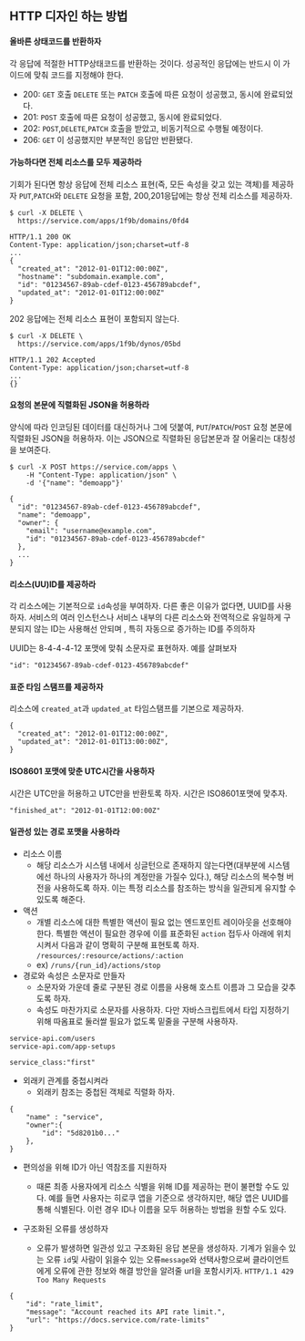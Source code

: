 ## HTTP 디자인 하는 방법

#### 올바른 상태코드를 반환하자
각 응답에 적절한 HTTP상태코드를 반환하는 것이다. 성공적인 응답에는 반드시 이 가이드에 맞춰 코드를 지정해야 한다.
- 200: `GET` 호출 `DELETE` 또는 `PATCH` 호출에 따른 요청이 성공했고, 동시에 완료되었다.
- 201: `POST` 호출에 따른 요청이 성공했고, 동시에 완료되었다.
- 202: `POST`,`DELETE`,`PATCH` 호출을 받았고, 비동기적으로 수행될 예정이다.
- 206: `GET` 이 성공했지만 부분적인 응답만 반환됐다.

#### 가능하다면 전체 리소스를 모두 제공하라

기회가 된다면 항상 응답에 전체 리소스 표현(즉, 모든 속성을 갖고 있는 객체)를 제공하자 `PUT`,`PATCH`와 `DELETE` 요청을 포함, 200,201응답에는 항상
전체 리소스를 제공하자.

```
$ curl -X DELETE \  
  https://service.com/apps/1f9b/domains/0fd4

HTTP/1.1 200 OK
Content-Type: application/json;charset=utf-8
...
{
  "created_at": "2012-01-01T12:00:00Z",
  "hostname": "subdomain.example.com",
  "id": "01234567-89ab-cdef-0123-456789abcdef",
  "updated_at": "2012-01-01T12:00:00Z"
}
```

202 응답에는 전체 리소스 표현이 포함되지 않는다.
```
$ curl -X DELETE \  
  https://service.com/apps/1f9b/dynos/05bd

HTTP/1.1 202 Accepted
Content-Type: application/json;charset=utf-8
...
{}
```

#### 요청의 본문에 직렬화된 JSON을 허용하라
양식에 따라 인코딩된 데이터를 대신하거나 그에 덧붙여, `PUT`/`PATCH`/`POST` 요청 본문에 직렬화된 JSON을 허용하자. 이는 JSON으로
직렬화된 응답본문과 잘 어울리는 대칭성을 보여준다.

```
$ curl -X POST https://service.com/apps \
    -H "Content-Type: application/json" \
    -d '{"name": "demoapp"}'

{
  "id": "01234567-89ab-cdef-0123-456789abcdef",
  "name": "demoapp",
  "owner": {
    "email": "username@example.com",
    "id": "01234567-89ab-cdef-0123-456789abcdef"
  },
  ...
}
```

#### 리소스(UU)ID를 제공하라
각 리소스에는 기본적으로 `id`속성을 부여하자. 다른 좋은 이유가 없다면, UUID를 사용하자. 서비스의 여러 인스턴스나 서비스 내부의 다른
리소스와 전역적으로 유일하게 구분되지 않는 ID는 사용해선 안되며 , 특히 자동으로 증가하는 ID를 주의하자

UUID는 8-4-4-4-12 포맷에 맞춰 소문자로 표현하자. 예를 살펴보자
```
"id": "01234567-89ab-cdef-0123-456789abcdef"
```

#### 표준 타임 스탬프를 제공하자
리소스에 `created_at`과 `updated_at` 타임스탬프를 기본으로 제공하자.
```
{
  "created_at": "2012-01-01T12:00:00Z",
  "updated_at": "2012-01-01T13:00:00Z",
}
```
#### ISO8601 포맷에 맞춘 UTC시간을 사용하자
시간은 UTC만을 허용하고 UTC만을 반환토록 하자. 시간은 ISO8601포맷에 맞추자.
```
"finished_at": "2012-01-01T12:00:00Z"
```


#### 일관성 있는 경로 포맷을 사용하라
- 리소스 이름
    - 해당 리소스가 시스템 내에서 싱글턴으로 존재하지 않는다면(대부분에 시스템에선 하나의 사용자가 하나의 계정만을 가질수 있다.), 해당 리소스의 복수형
    버전을 사용하도록 하자. 이는 특정 리소스를 참조하는 방식을 일관되게 유지할 수 있도록 해준다.
- 액션
    - 개별 리소스에 대한 특별한 액션이 필요 없는 엔드포인트 레이아웃을 선호해야한다.
    특별한 액션이 필요한 경우에 이를 표준화된 `action` 접두사 아래에 위치 시켜서 다음과 같이 명확히 구분해 표현토록 하자.
    `/resources/:resource/actions/:action`
    - ex) `/runs/{run_id}/actions/stop`
- 경로와 속성은 소문자로 만들자
    - 소문자와 가운데 줄로 구분된 경로 이름을 사용해 호스트 이름과 그 모습을 갖추도록 하자.
    - 속성도 마찬가지로 소문자를 사용하자. 다만 자바스크립트에서 타입 지정하기 위해 따옴표로 둘러쌀 필요가 없도록 밑줄을 구분해 사용하자.
```
service-api.com/users
service-api.com/app-setups
``` 
`service_class:"first"`

- 외래키 관계를 중첩시켜라
    - 외래키 참조는 중첩된 객체로 직렬화 하자.
```
{
    "name" : "service",
    "owner":{
        "id": "5d8201b0..."    
    },
}
```

- 편의성을 위해 ID가 아닌 역참조를 지원하자
    - 때론 최종 사용자에게 리소스 식별을 위해 ID를 제공하는 편이 불편할 수도 있다. 예를 들면 사용자는 히로쿠 앱을 기준으로 생각하지만,
    해당 앱은 UUID를 통해 식별된다. 이런 경우 ID나 이름을 모두 허용하는 방법을 원할 수도 있다.

- 구조화된 오류를 생성하자
    - 오류가 발생하면 일관성 있고 구조화된 응답 본문을 생성하자. 기계가 읽을수 있는 오류 `id`및 사람이 읽을수 있는 오류`message`와 선택사항으로써
    클라이언트에게 오류에 관한 정보와 해결 방안을 알려줄 url을 포함시키자.
`HTTP/1.1 429 Too Many Requests`
```
{
    "id": "rate_limit",
    "message": "Account reached its API rate limit.",
    "url": "https://docs.service.com/rate-limits"
}
```    
